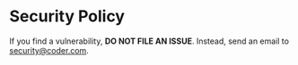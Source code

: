 # Security Policy

If you find a vulnerability, **DO NOT FILE AN ISSUE**. Instead, send an email to
<security@coder.com>.
